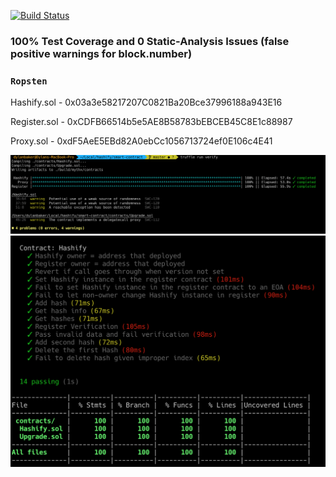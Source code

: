 [![Build Status](https://travis-ci.org/dylanbaker21/hashify.svg?branch=master)](https://travis-ci.org/dylanbaker21/hashify)
### 100% Test Coverage and 0 Static-Analysis Issues (false positive warnings for block.number)
### `Ropsten`
Hashify.sol - 0x03a3e58217207C0821Ba20Bce37996188a943E16

Register.sol - 0xCDFB66514b5e5AE8B58783bEBCEB45C8E1c88987

Proxy.sol - 0xdF5AeE5EBd82A0ebCc1056713724ef0E106c4E41

![static analysis](static-analysis.png)
![test coverage](test-coverage.png)
